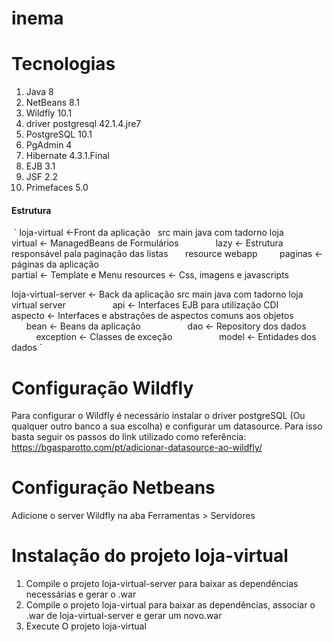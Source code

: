 # inema

# Tecnologias
  1. Java 8
  2. NetBeans 8.1
  3. Wildfly 10.1
  4. driver postgresql 42.1.4.jre7
  5. PostgreSQL 10.1
  6. PgAdmin 4
  7. Hibernate 4.3.1.Final
  8. EJB 3.1
  9. JSF 2.2
  10. Primefaces 5.0
  
#### Estrutura

  ` loja-virtual <-Front da aplicação  
    src
      main
        java
          com
            tadorno
              loja
               virtual <- ManagedBeans de Formulários
                lazy <- Estrutura responsável pala paginação das listas
        resource
        webapp
          paginas <- páginas da aplicação  
          partial <- Template e Menu
          resources <- Css, imagens e javascripts

  
  loja-virtual-server <- Back da aplicação
    src
      main
        java
          com
            tadorno
              loja
                virtual
                  server
                    api <- Interfaces EJB para utilização CDI 
                    aspecto <- Interfaces e abstrações de aspectos comuns aos objetos
                    bean <- Beans da aplicação
                    dao <- Repository dos dados
                    exception <- Classes de exceção
                    model <- Entidades dos dados `

# Configuração Wildfly
  Para configurar o Wildfly é necessário instalar o driver postgreSQL (Ou qualquer outro banco a sua escolha) e configurar um datasource.
  Para isso basta seguir os passos do link utilizado como referência: 
  https://bgasparotto.com/pt/adicionar-datasource-ao-wildfly/
  
# Configuração Netbeans
  Adicione o server Wildfly na aba Ferramentas > Servidores

# Instalação do projeto loja-virtual
  1. Compile o projeto loja-virtual-server para baixar as dependências necessárias e gerar o .war
  2. Compile o projeto loja-virtual para baixar as dependências, associar o .war de loja-virtual-server e gerar um novo.war
  3. Execute O projeto loja-virtual
